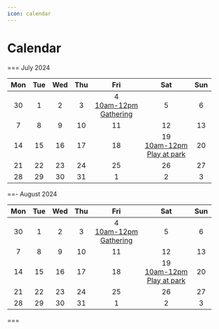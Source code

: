 ```yaml
---
icon: calendar
---
```


# Calendar

=== July 2024

|Mon|Tue|Wed|Thu|Fri|Sat|Sun|
|:-:|:-:|:-:|:-:|:-:|:-:|:-:|
|30|1|2|3|4<br>[10am-12pm<br>Gathering](here.html)|5|6|
|7|8|9|10|11|12|13|
|14|15|16|17|18|19<br>[10am-12pm<br>Play at park](here.html)|20|
|21|22|23|24|25|26|27|
|28|29|30|31|1|2|3|

==- August 2024

|Mon|Tue|Wed|Thu|Fri|Sat|Sun|
|:-:|:-:|:-:|:-:|:-:|:-:|:-:|
|30|1|2|3|4<br>[10am-12pm<br>Gathering](here.html)|5|6|
|7|8|9|10|11|12|13|
|14|15|16|17|18|19<br>[10am-12pm<br>Play at park](here.html)|20|
|21|22|23|24|25|26|27|
|28|29|30|31|1|2|3|

===